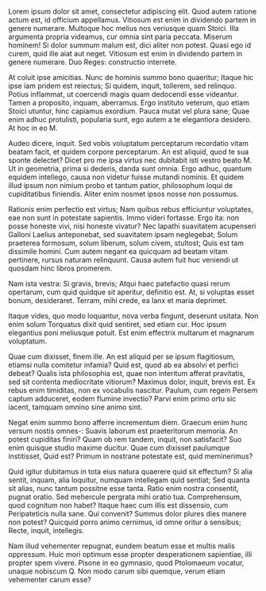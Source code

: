 ---
---
Lorem ipsum dolor sit amet, consectetur adipiscing elit. Quod autem ratione actum est, id officium appellamus. Vitiosum est enim in dividendo partem in genere numerare. Multoque hoc melius nos veriusque quam Stoici. Illa argumenta propria videamus, cur omnia sint paria peccata. Miserum hominem! Si dolor summum malum est, dici aliter non potest. Quasi ego id curem, quid ille aiat aut neget. Vitiosum est enim in dividendo partem in genere numerare. Duo Reges: constructio interrete. 

At coluit ipse amicitias. Nunc de hominis summo bono quaeritur; Itaque hic ipse iam pridem est reiectus; Si quidem, inquit, tollerem, sed relinquo. Potius inflammat, ut coercendi magis quam dedocendi esse videantur. Tamen a proposito, inquam, aberramus. Ergo instituto veterum, quo etiam Stoici utuntur, hinc capiamus exordium. Pauca mutat vel plura sane; Quae enim adhuc protulisti, popularia sunt, ego autem a te elegantiora desidero. At hoc in eo M. 

Audeo dicere, inquit. Sed vobis voluptatum perceptarum recordatio vitam beatam facit, et quidem corpore perceptarum. An est aliquid, quod te sua sponte delectet? Dicet pro me ipsa virtus nec dubitabit isti vestro beato M. Ut in geometria, prima si dederis, danda sunt omnia. Ergo adhuc, quantum equidem intellego, causa non videtur fuisse mutandi nominis. Et quidem illud ipsum non nimium probo et tantum patior, philosophum loqui de cupiditatibus finiendis. Aliter enim nosmet ipsos nosse non possumus. 

Rationis enim perfectio est virtus; Nam quibus rebus efficiuntur voluptates, eae non sunt in potestate sapientis. Immo videri fortasse. Ergo ita: non posse honeste vivi, nisi honeste vivatur? Nec lapathi suavitatem acupenseri Galloni Laelius anteponebat, sed suavitatem ipsam neglegebat; Solum praeterea formosum, solum liberum, solum civem, stultost; Quis est tam dissimile homini. Cum autem negant ea quicquam ad beatam vitam pertinere, rursus naturam relinquunt. Causa autem fuit huc veniendi ut quosdam hinc libros promerem. 

Nam ista vestra: Si gravis, brevis; Atqui haec patefactio quasi rerum opertarum, cum quid quidque sit aperitur, definitio est. At, si voluptas esset bonum, desideraret. Terram, mihi crede, ea lanx et maria deprimet. 

Itaque vides, quo modo loquantur, nova verba fingunt, deserunt usitata. Non enim solum Torquatus dixit quid sentiret, sed etiam cur. Hoc ipsum elegantius poni meliusque potuit. Est enim effectrix multarum et magnarum voluptatum. 

Quae cum dixisset, finem ille. An est aliquid per se ipsum flagitiosum, etiamsi nulla comitetur infamia? Quid est, quod ab ea absolvi et perfici debeat? Qualis ista philosophia est, quae non interitum afferat pravitatis, sed sit contenta mediocritate vitiorum? Maximus dolor, inquit, brevis est. Ex rebus enim timiditas, non ex vocabulis nascitur. Paulum, cum regem Persem captum adduceret, eodem flumine invectio? Parvi enim primo ortu sic iacent, tamquam omnino sine animo sint. 

Negat enim summo bono afferre incrementum diem. Graecum enim hunc versum nostis omnes-: Suavis laborum est praeteritorum memoria. An potest cupiditas finiri? Quam ob rem tandem, inquit, non satisfacit? Suo enim quisque studio maxime ducitur. Quae cum dixisset paulumque institisset, Quid est? Primum in nostrane potestate est, quid meminerimus? 

Quid igitur dubitamus in tota eius natura quaerere quid sit effectum? Si alia sentit, inquam, alia loquitur, numquam intellegam quid sentiat; Sed quanta sit alias, nunc tantum possitne esse tanta. Ratio enim nostra consentit, pugnat oratio. Sed mehercule pergrata mihi oratio tua. Comprehensum, quod cognitum non habet? Itaque haec cum illis est dissensio, cum Peripateticis nulla sane. Qui convenit? Summus dolor plures dies manere non potest? Quicquid porro animo cernimus, id omne oritur a sensibus; Recte, inquit, intellegis. 

Nam illud vehementer repugnat, eundem beatum esse et multis malis oppressum. Huic mori optimum esse propter desperationem sapientiae, illi propter spem vivere. Pisone in eo gymnasio, quod Ptolomaeum vocatur, unaque nobiscum Q. Non modo carum sibi quemque, verum etiam vehementer carum esse? 

